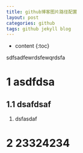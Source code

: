 ```yaml
---
title: github博客图片路径配置
layout: post
categories: github
tags: github jekyll blog
---
```


* content
{:toc}

sdfsadfewrdsfewqrdsfa

# 1 asdfdsa

## 1.1 dsafdsaf

1. dsfasdaf

# 2 23324234